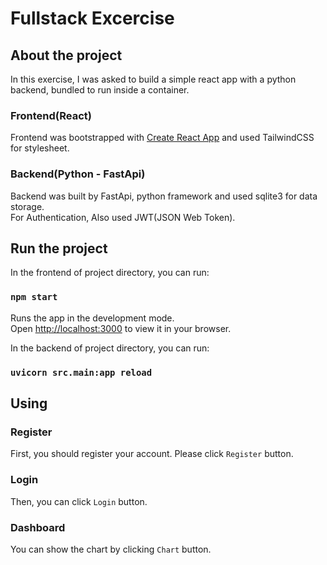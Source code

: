 # Fullstack Excercise
## About the project

In this exercise, I was asked to build a simple react app with a python backend, bundled
to run inside a container. 
### Frontend(React)

Frontend was bootstrapped with [Create React App](https://github.com/facebook/create-react-app) and used TailwindCSS for stylesheet.

### Backend(Python - FastApi)

Backend was built by FastApi, python framework and used sqlite3 for data storage. \
For Authentication, Also used JWT(JSON Web Token).

## Run the project

In the frontend of project directory, you can run:

### `npm start`

Runs the app in the development mode.\
Open [http://localhost:3000](http://localhost:3000) to view it in your browser.



In the backend of project directory, you can run:
### `uvicorn src.main:app reload`

## Using

### Register

First, you should register your account. Please click `Register` button.

### Login

Then, you can click `Login` button.

### Dashboard

You can show the chart by clicking `Chart` button.
